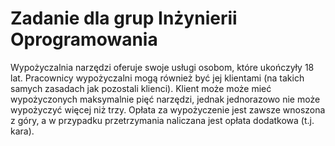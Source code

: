 # Zadanie dla grup Inżynierii Oprogramowania

Wypożyczalnia narzędzi oferuje swoje usługi osobom, które ukończyły 18 lat. Pracownicy wypożyczalni mogą również być jej klientami (na takich samych zasadach jak pozostali klienci). Klient może może mieć wypożyczonych maksymalnie pięć narzędzi, jednak jednorazowo nie może wypożyczyć więcej niż trzy. Opłata za wypożyczenie jest zawsze wnoszona z góry, a w przypadku przetrzymania naliczana jest opłata dodatkowa (t.j. kara).
